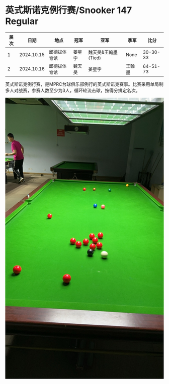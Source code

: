# 英式斯诺克例行赛/Snooker 147 Regular

| 届次 | 日期       | 地点         | 冠军   | 亚军                   | 季军   | 比分     |
| ---- | ---------- | ----------- | ------ | --------------------- | ------ | -------- |
| 1    | 2024.10.15 | 邱德拔体育馆 | 姜星宇 | 魏天昊&王翰墨(Tied)     | None   | 30-30-33 |
| 2    | 2024.10.16 | 邱德拔体育馆 | 魏天昊 | 姜星宇                 | 王翰墨 | 64-51-73 |

英式斯诺克例行赛，是MPRC台球俱乐部例行的英式斯诺克赛事。比赛采用单局制多人对战赛，参赛人数至少为3人，循环轮流击球，按得分排定名次。

![](./img/snooker_147_regular.jpg)